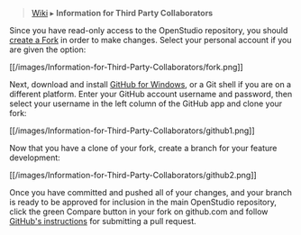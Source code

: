 > [Wiki](Home) ▸ **Information for Third Party Collaborators**

Since you have read-only access to the OpenStudio repository, you should [create a Fork](https://github.com/NREL/OpenStudio/fork) in order to make changes.  Select your personal account if you are given the option:

[[/images/Information-for-Third-Party-Collaborators/fork.png]]

Next, download and install [GitHub for Windows](http://windows.github.com/), or a Git shell if you are on a different platform.  Enter your GitHub account username and password, then select your username in the left column of the GitHub app and clone your fork:

[[/images/Information-for-Third-Party-Collaborators/github1.png]]

Now that you have a clone of your fork, create a branch for your feature development:

[[/images/Information-for-Third-Party-Collaborators/github2.png]]

Once you have committed and pushed all of your changes, and your branch is ready to be approved for inclusion in the main OpenStudio repository, click the green Compare button in your fork on github.com and follow [GitHub's instructions](https://help.github.com/articles/creating-a-pull-request) for submitting a pull request.